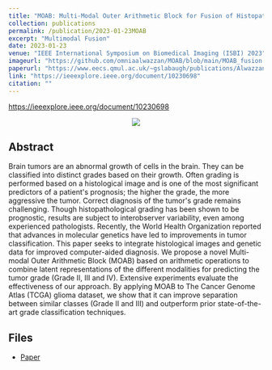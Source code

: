 ```yaml
---
title: "MOAB: Multi-Modal Outer Arithmetic Block for Fusion of Histopathological Images and Genetic Data for Brain Tumor Grading"
collection: publications
permalink: /publication/2023-01-23MOAB
excerpt: "Multimodal Fusion"
date: 2023-01-23
venue: "IEEE International Symposium on Biomedical Imaging (ISBI) 2023"
imageurl: "https://github.com/omniaalwazzan/MOAB/blob/main/MOAB_fusion.PNG"
paperurl: "https://www.eecs.qmul.ac.uk/~gslabaugh/publications/AlwazzanISBI2023.pdf"
link: "https://ieeexplore.ieee.org/document/10230698"
citation: ""
---
```


https://ieeexplore.ieee.org/document/10230698

<center><img src="https://github.com/omniaalwazzan/MOAB/blob/main/MOAB_fusion.PNG"></center>

## Abstract

Brain tumors are an abnormal growth of cells in the brain. They can be classified into distinct grades based on their growth. Often grading is performed based on a histological image and is one of the most significant predictors of a patient's prognosis; the higher the grade, the more aggressive the tumor. Correct diagnosis of the tumor's grade remains challenging. Though histopathological grading has been shown to be prognostic, results are subject to interobserver variability, even among experienced pathologists. Recently, the World Health Organization reported that advances in molecular genetics have led to improvements in tumor classification. This paper seeks to integrate histological images and genetic data for improved computer-aided diagnosis. We propose a novel Multi-modal Outer Arithmetic Block (MOAB) based on arithmetic operations to combine latent representations of the different modalities for predicting the tumor grade (Grade II, III and IV). Extensive experiments evaluate the effectiveness of our approach. By applying MOAB to The Cancer Genome Atlas (TCGA) glioma dataset, we show that it can improve separation between similar classes (Grade II and III) and outperform prior state-of-the-art grade classification techniques.

## Files

- [Paper](https://arxiv.org/abs/2403.06349)
